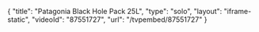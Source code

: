 {
    "title": "Patagonia Black Hole Pack 25L",
    "type": "solo",
    "layout": "iframe-static",
    "videoId": "87551727",
    "url": "\/tvpembed\/87551727"
}